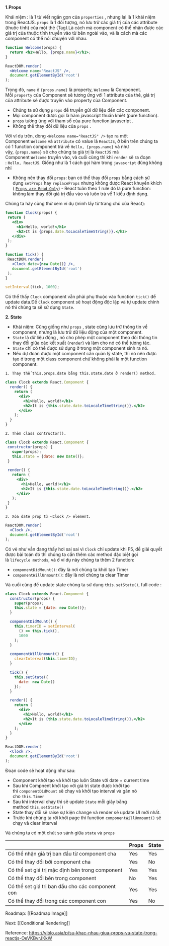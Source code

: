 
**1.Props**

Khái niệm : là 1 từ viết ngắn gọn của `properties` , nhưng lại là 1 khái niệm trong ReactJS. `props` là 1 đối tượng, nó lưu trữ các giá trị của các attribute (thuộc tính) của một thẻ (Tag).Là cách mà component có thể nhận được các giá trị của thuộc tính truyền vào từ bên ngoài vào, và là cách mà các component có thể nói chuyện với nhau.

```jsx
function Welcome(props) {
  return <h1>Hello, {props.name}</h1>;
}

ReactDOM.render(
  <Welcome name="ReactJS" />,
  document.getElementById('root')
);

```


Trong đó, `name` ở `{props.name}` là property, `Welcome` là Component. Mỗi `property` của Component sẽ tương ứng với 1 attribute của thẻ, giá trị của attribute sẽ được truyền vào property của Component.

-   Chúng ta sử dụng `props` để truyền gửi dữ liệu đến các component.
-   Mọi component được gọi là hàm javascript thuần khiết (pure function).
-   `props` tương ứng với tham số của pure function javascript .
-   Không thể thay đổi dữ liệu của `props` .

Với ví dụ trên, dòng `<Welcome name="ReactJS" />` tạo ra một Component `Welcome` và `attribute` có value là `ReactJS`, ở bên trên chúng ta có 1 function component trả về `Hello, {props.name}` và như vậy, `{props.name}` sẽ cho chúng ta giá trị là `ReactJS` mà Component `Welcome` truyền vào, và cuối cùng thì khi `render` sẽ ra đoạn : `Hello, ReactJS`. Giống như là 1 cách gọi hàm trong `javascript` đúng không nhỉ

-   Không nên thay đổi `props`: bạn có thể thay đổi `props` bằng cách sử dụng `setProps` hay `replaceProps` nhưng không được React khuyến khích ( [`Props are Read-Only`](https://reactjs.org/docs/components-and-props.html#props-are-read-only)) - React tuân theo 1 rule đó là pure function: không làm thay đổi giá trị đầu vào và luôn trả về 1 kiểu định dạng.


Chúng ta hãy cùng thử xem ví dụ (mình lấy từ trang chủ của React):

```jsx
function Clock(props) {
 return (
   <div>
     <h1>Hello, world!</h1>
     <h2>It is {props.date.toLocaleTimeString()}.</h2>
   </div>
 );
}

function tick() {
 ReactDOM.render(
   <Clock date={new Date()} />,
   document.getElementById('root')
 );
}

setInterval(tick, 1000);

```

Có thể thấy `Clock` component vẫn phải phụ thuộc vào function `tick()` để update data.Để `Clock` component sẽ hoạt động độc lập và tự update chính nó thì chúng ta sẽ sử dụng `State`.

**2. State**

-   Khái niệm: Cũng giống như `props` , state cũng lưu trữ thông tin về component, nhưng là lưu trữ dữ liệu động của một component.
-   `State` là dữ liệu động , nó cho phép một component theo dõi thông tin thay đổi giữa các kết xuất (`render`) và làm cho nó có thể tương tác.
-   `State` chỉ có thể được sử dụng ở trong một component sinh ra nó.
-   Nếu dự đoán được một component cần quản lý state, thì nó nên được tạo ở trong một class component chứ không phải là một function component.

`1. Thay thế this.props.date bằng this.state.date ở render() method.`

```jsx
class Clock extends React.Component {
  render() {
    return (
      <div>
        <h1>Hello, world!</h1>
        <h2>It is {this.state.date.toLocaleTimeString()}.</h2>
      </div>
    );
  }
}
```

`2. Thêm class contructor().`

```jsx
class Clock extends React.Component {
 constructor(props) {
   super(props);
   this.state = {date: new Date()};
 }

 render() {
   return (
     <div>
       <h1>Hello, world!</h1>
       <h2>It is {this.state.date.toLocaleTimeString()}.</h2>
     </div>
   );
 }
}

```

`3. Xóa date prop từ <Clock /> element.`

```jsx
ReactDOM.render(
  <Clock />,
  document.getElementById('root')
);
```


Có vẻ như vẫn đang thấy hơi sai sai vì `Clock` chỉ update khi F5, để giải quyết được bài toán đó thì chúng ta cần thêm các method đặc biệt gọi là `lifecycle methods`, và ở ví dụ này chúng ta thêm 2 function:

-   `componentDidMount()`: đây là nơi chúng ta khởi tạo Timer
-   `componentWillUnmount()`: đây là nơi chúng ta clear Timer

Và cuối cùng để update state chúng ta sử dụng `this.setState()`, full code :

```jsx
class Clock extends React.Component {
  constructor(props) {
    super(props);
    this.state = {date: new Date()};
  }

  componentDidMount() {
    this.timerID = setInterval(
      () => this.tick(),
      1000
    );
  }

  componentWillUnmount() {
    clearInterval(this.timerID);
  }

  tick() {
    this.setState({
      date: new Date()
    });
  }

  render() {
    return (
      <div>
        <h1>Hello, world!</h1>
        <h2>It is {this.state.date.toLocaleTimeString()}.</h2>
      </div>
    );
  }
}

ReactDOM.render(
  <Clock />,
  document.getElementById('root')
);

```

Đoạn code sẽ hoạt động như sau:

-   Component khởi tạo và khởi tạo luôn State với date = current time
-   Sau khi Compnent khởi tạo với giá trị state được khởi tạo thì `componentDidMount` sẽ chạy và khởi tạo interval và gán nó cho `this.Timer`
-   Sau khi interval chạy thì sẽ update `State` mỗi giây bằng method `this.setState()`
-   State thay đổi sẽ raise sự kiện change và render sẽ update UI mới nhất.
-   Trước khi chúng ta rời khởi page thì function `componentWillUnmount()` sẽ chạy và clear interval

Và chúng ta có một chút so sánh giữa `state` và `props`

|                                                  	| Props 	| State 	|
|--------------------------------------------------	|-------	|-------	|
| Có thể nhận giá trị ban đầu từ component cha     	| Yes   	| Yes   	|
| Có thể thay đổi bởi component cha                	| Yes   	| No    	|
| Có thể set giá trị mặc định bên trong component  	| Yes   	| Yes   	|
| Có thể thay đổi bên trong component              	| No    	| Yes   	|
| Có thể set giá trị ban đầu cho các component con 	| Yes   	| Yes   	|
| Có thể thay đổi trong các component con          	| Yes   	| No    	|


Roadmap: [[Roadmap Image]]

Next: [[Conditional Rendering]]

Reference: https://viblo.asia/p/su-khac-nhau-giua-props-va-state-trong-reactjs-OeVKBvrJKkW